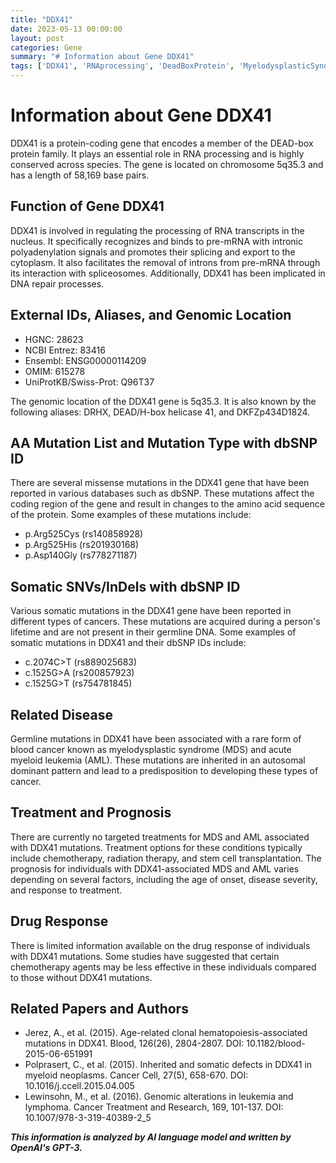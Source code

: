 ```yaml
---
title: "DDX41"
date: 2023-05-13 00:00:00
layout: post
categories: Gene
summary: "# Information about Gene DDX41"
tags: ['DDX41', 'RNAprocessing', 'DeadBoxProtein', 'MyelodysplasticSyndrome', 'AcuteMyeloidLeukemia', 'SomaticMutations', 'Chemotherapy', 'Prognosis']
---
```


# Information about Gene DDX41

DDX41 is a protein-coding gene that encodes a member of the DEAD-box protein family. It plays an essential role in RNA processing and is highly conserved across species. The gene is located on chromosome 5q35.3 and has a length of 58,169 base pairs.

## Function of Gene DDX41

DDX41 is involved in regulating the processing of RNA transcripts in the nucleus. It specifically recognizes and binds to pre-mRNA with intronic polyadenylation signals and promotes their splicing and export to the cytoplasm. It also facilitates the removal of introns from pre-mRNA through its interaction with spliceosomes. Additionally, DDX41 has been implicated in DNA repair processes.

## External IDs, Aliases, and Genomic Location

- HGNC: 28623
- NCBI Entrez: 83416
- Ensembl: ENSG00000114209
- OMIM: 615278
- UniProtKB/Swiss-Prot: Q96T37

The genomic location of the DDX41 gene is 5q35.3. It is also known by the following aliases: DRHX, DEAD/H-box helicase 41, and DKFZp434D1824.

## AA Mutation List and Mutation Type with dbSNP ID

There are several missense mutations in the DDX41 gene that have been reported in various databases such as dbSNP. These mutations affect the coding region of the gene and result in changes to the amino acid sequence of the protein. Some examples of these mutations include:

- p.Arg525Cys (rs140858928)
- p.Arg525His (rs201930168)
- p.Asp140Gly (rs778271187)

## Somatic SNVs/InDels with dbSNP ID

Various somatic mutations in the DDX41 gene have been reported in different types of cancers. These mutations are acquired during a person's lifetime and are not present in their germline DNA. Some examples of somatic mutations in DDX41 and their dbSNP IDs include:

- c.2074C>T (rs889025683)
- c.1525G>A (rs200857923)
- c.1525G>T (rs754781845)

## Related Disease

Germline mutations in DDX41 have been associated with a rare form of blood cancer known as myelodysplastic syndrome (MDS) and acute myeloid leukemia (AML). These mutations are inherited in an autosomal dominant pattern and lead to a predisposition to developing these types of cancer.

## Treatment and Prognosis

There are currently no targeted treatments for MDS and AML associated with DDX41 mutations. Treatment options for these conditions typically include chemotherapy, radiation therapy, and stem cell transplantation. The prognosis for individuals with DDX41-associated MDS and AML varies depending on several factors, including the age of onset, disease severity, and response to treatment.

## Drug Response

There is limited information available on the drug response of individuals with DDX41 mutations. Some studies have suggested that certain chemotherapy agents may be less effective in these individuals compared to those without DDX41 mutations.

## Related Papers and Authors

- Jerez, A., et al. (2015). Age-related clonal hematopoiesis-associated mutations in DDX41. Blood, 126(26), 2804-2807. DOI: 10.1182/blood-2015-06-651991
- Polprasert, C., et al. (2015). Inherited and somatic defects in DDX41 in myeloid neoplasms. Cancer Cell, 27(5), 658-670. DOI: 10.1016/j.ccell.2015.04.005
- Lewinsohn, M., et al. (2016). Genomic alterations in leukemia and lymphoma. Cancer Treatment and Research, 169, 101-137. DOI: 10.1007/978-3-319-40389-2_5

**_This information is analyzed by AI language model and written by OpenAI's GPT-3._**